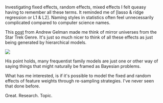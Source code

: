 <!--
.. title: Mixed Effects (aka Hierarchical Models) vs Resampling?
.. slug: mixed-effects-aka-hierarchical-models-vs-resampling
.. date: 2019-10-08 21:37:33 UTC-04:00
.. tags: 
.. category: 
.. link: 
.. description: 
.. type: text
-->

Investigating fixed effects, random effects, mixed effects I felt queasy having to remember all these terms. It reminded me of [lasso & ridge regression or L1 & L2]. Naming styles in statistics often feel unnecessarily complicated compared to computer science names. 

This [post](https://statmodeling.stat.columbia.edu/2005/01/25/why_i_dont_use/) from Andrew Gelman made me think of mirror universes from the Star Trek Genre. It's just so much nicer to think of all these effects as just being generated by hierarchical models.

![](https://i.imgflip.com/3craxc.jpg)

His point holds, many frequentist family models are just one or other way of saying things that might naturally be framed as Bayesian problems.

What has me interested, is if it's possible to model the fixed and random effects of feature weights through re-sampling strategies. I've never seen that done before.

Great. Research. Topic.